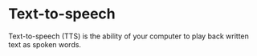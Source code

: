 # Text-to-speech
Text-to-speech (TTS) is the ability of your computer to play back written text as spoken words. 
